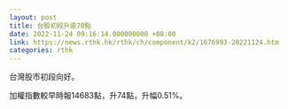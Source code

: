 ```yaml
---
layout: post
title: 台股初段升逾70點
date: 2022-11-24 09:16:14.000000000 +08:00
link: https://news.rthk.hk/rthk/ch/component/k2/1676993-20221124.htm
categories: rthk
---
```


台灣股市初段向好。

加權指數較早時報14683點，升74點，升幅0.51%。
